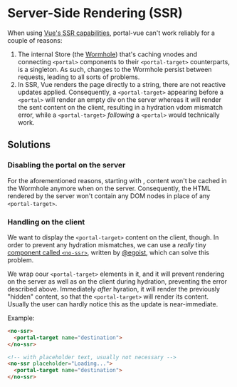 # Server-Side Rendering (SSR)

When using [Vue's SSR capabilities](https://ssr.vuejs.org), portal-vue can't work reliably for a couple of reasons:

1. The internal Store (the [Wormhole](../api/wormhole.md)) that's caching vnodes and connecting `<portal>` components to their `<portal-target>` counterparts, is a singleton. As such, changes to the Wormhole persist between requests, leading to all sorts of problems.
2. In SSR, Vue renders the page directly to a string, there are not reactive updates applied. Consequently, a `<portal-target>` appearing before a `<portal>` will render an empty div on the server whereas it will render the sent content on the client, resulting in a hydration vdom mismatch error, while a `<portal-target>` _following_ a `<portal>` would technically work.

## Solutions

### Disabling the portal on the server

For the aforementioned reasons, starting with <Badge text="2.1.2" />, content won't be cached in the Wormhole anymore when on the server. Consequently, the HTML rendered by the server won't contain any DOM nodes in place of any `<portal-target>`.

### Handling on the client

We want to display the `<portal-target>` content on the client, though. In order to prevent any hydration mismatches, we can use a _really_ tiny [component called `<no-ssr>`](https://github.com/egoist/vue-no-ssr), written by [@egoist](https://github.com/egoist), which can solve this problem.

We wrap oour `<portal-target>` elements in it, and it will prevent rendering on the server as well as on the client during hydration, preventing the error described above. Immediately _after_ hyration, it will render the previously "hidden" content, so that the `<portal-target>` will render its content. Usually the user can hardly notice this as the update is near-immediate.

Example:

```html
<no-ssr>
  <portal-target name="destination">
</no-ssr>

<!-- with placeholder text, usually not necessary -->
<no-ssr placeholder="Loading...">
  <portal-target name="destination">
</no-ssr>
```
